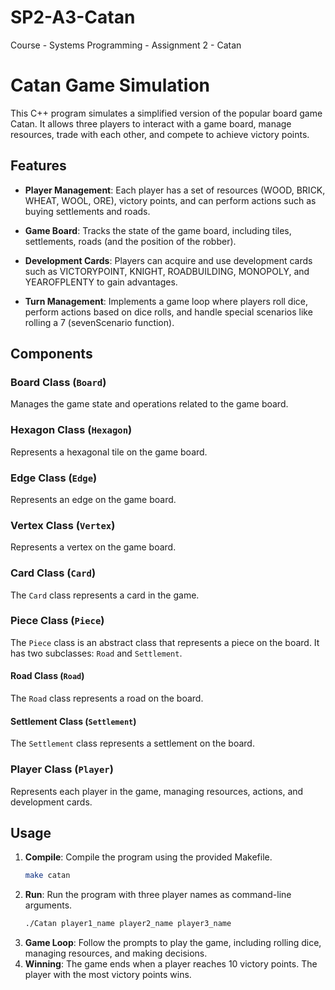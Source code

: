 # SP2-A3-Catan
Course - Systems Programming - Assignment 2 - Catan

# Catan Game Simulation

This C++ program simulates a simplified version of the popular board game Catan. It allows three players to interact with a game board, manage resources, trade with each other, and compete to achieve victory points.

## Features

- **Player Management**: Each player has a set of resources (WOOD, BRICK, WHEAT, WOOL, ORE), victory points, and can perform actions such as buying settlements and roads.
  
- **Game Board**: Tracks the state of the game board, including tiles, settlements, roads (and the position of the robber).

- **Development Cards**: Players can acquire and use development cards such as VICTORYPOINT, KNIGHT, ROADBUILDING, MONOPOLY, and YEAROFPLENTY to gain advantages.

- **Turn Management**: Implements a game loop where players roll dice, perform actions based on dice rolls, and handle special scenarios like rolling a 7 (sevenScenario function).

## Components

### Board Class (`Board`)
Manages the game state and operations related to the game board.

### Hexagon Class (`Hexagon`)
Represents a hexagonal tile on the game board.
  
### Edge Class (`Edge`)
Represents an edge on the game board.
  
### Vertex Class (`Vertex`)
Represents a vertex on the game board.

### Card Class (`Card`)
The `Card` class represents a card in the game.

### Piece Class (`Piece`)
The `Piece` class is an abstract class that represents a piece on the board. It has two subclasses: `Road` and `Settlement`.

#### Road Class (`Road`)
The `Road` class represents a road on the board.

#### Settlement Class (`Settlement`)
The `Settlement` class represents a settlement on the board.

### Player Class (`Player`)
Represents each player in the game, managing resources, actions, and development cards.

## Usage

1. **Compile**: Compile the program using the provided Makefile.
   ```bash
   make catan
2. **Run**: Run the program with three player names as command-line arguments.
   ```bash
   ./Catan player1_name player2_name player3_name
3. **Game Loop**: Follow the prompts to play the game, including rolling dice, managing resources, and making decisions.
4. **Winning**: The game ends when a player reaches 10 victory points. The player with the most victory points wins.



